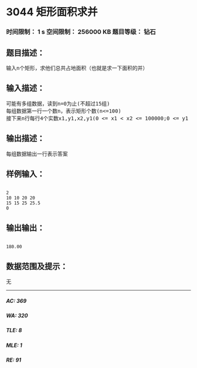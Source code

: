 # 3044 矩形面积求并   
### 时间限制： 1 s     空间限制： 256000 KB     题目等级： 钻石  
## 题目描述：  

<pre>
输入n个矩形，求他们总共占地面积（也就是求一下面积的并）
</pre>
  
  
## 输入描述：  

<pre>
可能有多组数据，读到n=0为止(不超过15组)
每组数据第一行一个数n，表示矩形个数(n<=100)
接下来n行每行4个实数x1,y1,x2,y1(0 <= x1 < x2 <= 100000;0 <= y1 < y2 <= 100000)，表示矩形的左下角坐标和右上角坐标
</pre>
  
  
## 输出描述：  

<pre>
每组数据输出一行表示答案
</pre>
  
  
## 样例输入：  

<pre><code>
2
10 10 20 20
15 15 25 25.5
0
</code></pre>
  
  
## 输出输出：  

<pre><code>
180.00
</code></pre>
  
  
## 数据范围及提示：  

<pre>
无
</pre>
  
  
***  

##### AC: 369  
##### WA: 320  
##### TLE: 8  
##### MLE: 1  
##### RE: 91  
